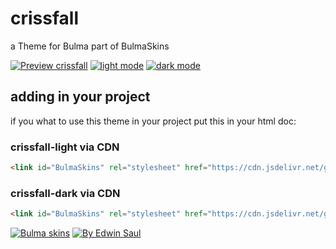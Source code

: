 
# crissfall            

a Theme for Bulma part of BulmaSkins             

[![ Preview crissfall ](https://img.shields.io/badge/-Preview_crissfall-red)](https://saul11235.github.io/BulmaSkins/view?skin=crissfall)
[![ light mode ](https://img.shields.io/badge/-light_mode-black)](https://saul11235.github.io/BulmaSkins/view?skin=crissfall&dark=false)
[![ dark mode ](https://img.shields.io/badge/-dark_mode-black)](https://saul11235.github.io/BulmaSkins/view?skin=crissfall&dark=true)

## adding in your project
if you what to use this theme in your project put this in your html doc:

### crissfall-light via CDN
```html
<link id="BulmaSkins" rel="stylesheet" href="https://cdn.jsdelivr.net/gh/Saul11235/BulmaSkins@latest/skins/crissfall.light.css">
```
### crissfall-dark via CDN
```html
<link id="BulmaSkins" rel="stylesheet" href="https://cdn.jsdelivr.net/gh/Saul11235/BulmaSkins@latest/skins/crissfall.light.dark">
```

[![Bulma skins](https://img.shields.io/badge/-Bulma_skins-blue)](https://saul11235.github.io/BulmaSkins/)
[![By Edwin Saul](https://img.shields.io/badge/-By_Edwin_Saul-black)](https://edwinsaul.com)
            
